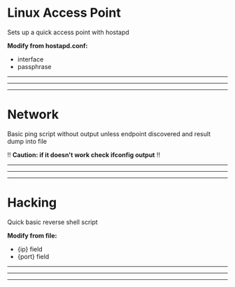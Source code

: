 # Linux Access Point
Sets up a quick access point with hostapd


**Modify from hostapd.conf:**
- interface
- passphrase

---------------------------------------------------------------
----
----





# Network
Basic ping script without output unless endpoint discovered and result dump into file

!! **Caution: if it doesn't work check ifconfig output** !!

----------------------------------------------------------------
----
----



# Hacking
Quick basic reverse shell script


**Modify from file:**
- {ip} field
- {port} field

----------------------------------------------------------------
---
---

